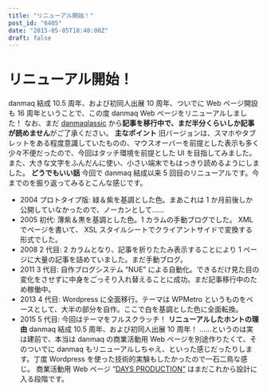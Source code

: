 ```yaml
---
title: "リニューアル開始！"
post_id: "6405"
date: "2015-05-05T18:40:00Z"
draft: false
---
```


# リニューアル開始！

danmaq 結成 10.5 周年、および初同人出展 10 周年、ついでに Web ページ開設も 16 周年ということで、この度 danmaq Web ページをリニューアルしました！ なお、まだ [danmaqlassic](/legacy) から**記事を移行中で、まだ半分くらいしか記事が読めません**がご了承ください。 **主なポイント** 旧バージョンは、スマホやタブレットをある程度意識していたものの、マウスオーバーを前提とした表示も多く少々不便だったので、今回はタッチ環境を前提とした UI を目指してみました。  また、大きな文字をふんだんに使い、小さい端末でもはっきり読めるようにしました。 **どうでもいい話** 今回で danmaq 結成以来 5 回目のリニューアルです。今までのを振り返ってみるとこんな感じです。 

  * 2004 プロトタイプ版: 緑＆紫を基調とした色。まあこれは 1 か月前後しか公開していなかったので、ノーカンとして……
  * 2005 初代: 薄紫＆黒を基調とした色。1 カラムの手動ブログでした。 XML でページを書いて、 XSL スタイルシートでクライアントサイドで変換する形式でした。
  * 2008 2 代目: 2 カラムとなり、記事を折りたたみ表示することにより 1 ページに大量の記事を詰めていました。まだ手動ブログ。
  * 2011 3 代目: 自作ブログシステム “NUE” による自動化。できるだけ見た目の変化をさせずに中身をごっそり入れ替えることに成功。まだ記事移行中のため稼働中。
  * 2013 4 代目: Wordpress に全面移行。テーマは WPMetro というものをベースとして、大半の部分を自作。ここで白を基調とした色に全面転換。
  * 2015 5 代目: 今回はテーマをフルスクラッチ！
**リニューアルしたホントの理由** danmaq 結成 10.5 周年、および初同人出展 10 周年！ ……というのは実は建前で、本当は danmaq の商業活動用 Web ページを別途作りたくて、そのついでに danmaq もリニューアルしちゃえ、といった感じだったりします。丁度 Wordpress を使った技術的実験もしたかったので一石二鳥な感じ。 商業活動用 Web ページ “[DAYS PRODUCTION”](http://day.danmaq.com/) はまだこれから設計に入る段階です。

